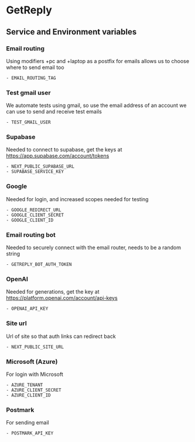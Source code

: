 # GetReply 

## Service and Environment variables

### Email routing

Using modifiers +pc and +laptop as a postfix for emails allows us to choose where to send email too

```
- EMAIL_ROUTING_TAG
```

### Test gmail user
We automate tests using gmail, so use the email address of an account we can use to send and receive test emails

```
- TEST_GMAIL_USER
```

### Supabase

Needed to connect to supabase, get the keys at https://app.supabase.com/account/tokens

```
- NEXT_PUBLIC_SUPABASE_URL
- SUPABASE_SERVICE_KEY
```

### Google

Needed for login, and increased scopes needed for testing

```
- GOOGLE_REDIRECT_URL
- GOOGLE_CLIENT_SECRET
- GOOGLE_CLIENT_ID
```

### Email routing bot

Needed to securely connect with the email router, needs to be a random string

```
- GETREPLY_BOT_AUTH_TOKEN
```

### OpenAI

Needed for generations, get the key at https://platform.openai.com/account/api-keys

```
- OPENAI_API_KEY
```

### Site url

Url of site so that auth links can redirect back

```
- NEXT_PUBLIC_SITE_URL
```

### Microsoft (Azure)

For login with Microsoft

```
- AZURE_TENANT
- AZURE_CLIENT_SECRET
- AZURE_CLIENT_ID
```

### Postmark

For sending email

```
- POSTMARK_API_KEY
```

